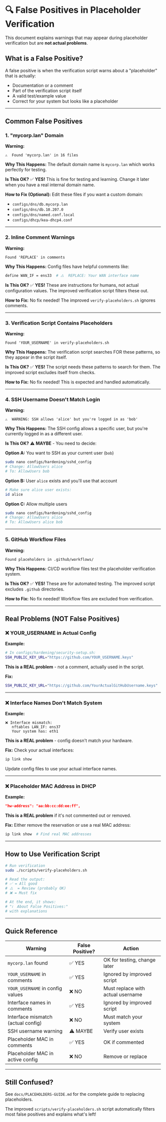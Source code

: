 # 🔍 False Positives in Placeholder Verification

This document explains warnings that may appear during placeholder verification but are **not actual problems**.

## What is a False Positive?

A false positive is when the verification script warns about a "placeholder" that is actually:
- Documentation or a comment
- Part of the verification script itself
- A valid test/example value
- Correct for your system but looks like a placeholder

---

## Common False Positives

### 1. "mycorp.lan" Domain

**Warning:**
```
⚠️  Found 'mycorp.lan' in 16 files
```

**Why This Happens:**
The default domain name is `mycorp.lan` which works perfectly for testing.

**Is This OK?**
✅ **YES!** This is fine for testing and learning. Change it later when you have a real internal domain name.

**How to Fix (Optional):**
Edit these files if you want a custom domain:
- `configs/dns/db.mycorp.lan`
- `configs/dns/db.10.207.0`
- `configs/dns/named.conf.local`
- `configs/dhcp/kea-dhcp4.conf`

---

### 2. Inline Comment Warnings

**Warning:**
```
Found 'REPLACE' in comments
```

**Why This Happens:**
Config files have helpful comments like:
```bash
define WAN_IF = ens33  # ⚠️  REPLACE: Your WAN interface name
```

**Is This OK?**
✅ **YES!** These are instructions for humans, not actual configuration values. The improved verification script filters these out.

**How to Fix:**
No fix needed! The improved `verify-placeholders.sh` ignores comments.

---

### 3. Verification Script Contains Placeholders

**Warning:**
```
Found 'YOUR_USERNAME' in verify-placeholders.sh
```

**Why This Happens:**
The verification script searches FOR these patterns, so they appear in the script itself.

**Is This OK?**
✅ **YES!** The script needs these patterns to search for them. The improved script excludes itself from checks.

**How to Fix:**
No fix needed! This is expected and handled automatically.

---

### 4. SSH Username Doesn't Match Login

**Warning:**
```
⚠️  WARNING: SSH allows 'alice' but you're logged in as 'bob'
```

**Why This Happens:**
The SSH config allows a specific user, but you're currently logged in as a different user.

**Is This OK?**
⚠️  **MAYBE** - You need to decide:

**Option A:** You want to SSH as your current user (`bob`)
```bash
sudo nano configs/hardening/sshd_config
# Change: AllowUsers alice
# To: AllowUsers bob
```

**Option B:** User `alice` exists and you'll use that account
```bash
# Make sure alice user exists:
id alice
```

**Option C:** Allow multiple users
```bash
sudo nano configs/hardening/sshd_config
# Change: AllowUsers alice
# To: AllowUsers alice bob
```

---

### 5. GitHub Workflow Files

**Warning:**
```
Found placeholders in .github/workflows/
```

**Why This Happens:**
CI/CD workflow files test the placeholder verification system.

**Is This OK?**
✅ **YES!** These are for automated testing. The improved script excludes `.github` directories.

**How to Fix:**
No fix needed! Workflow files are excluded from verification.

---

## Real Problems (NOT False Positives)

### ❌ YOUR_USERNAME in Actual Config

**Example:**
```bash
# In configs/hardening/security-setup.sh:
SSH_PUBLIC_KEY_URL="https://github.com/YOUR_USERNAME.keys"
```

**This is a REAL problem** - not a comment, actually used in the script.

**Fix:**
```bash
SSH_PUBLIC_KEY_URL="https://github.com/YourActualGitHubUsername.keys"
```

---

### ❌ Interface Names Don't Match System

**Example:**
```
❌ Interface mismatch:
   nftables LAN_IF: ens37
   Your system has: eth1
```

**This is a REAL problem** - config doesn't match your hardware.

**Fix:**
Check your actual interfaces:
```bash
ip link show
```

Update config files to use your actual interface names.

---

### ❌ Placeholder MAC Address in DHCP

**Example:**
```json
"hw-address": "aa:bb:cc:dd:ee:ff",
```

**This is a REAL problem** if it's not commented out or removed.

**Fix:**
Either remove the reservation or use a real MAC address:
```bash
ip link show  # Find real MAC addresses
```

---

## How to Use Verification Script

```bash
# Run verification
sudo ./scripts/verify-placeholders.sh

# Read the output:
# ✅ = All good
# ⚠️  = Review (probably OK)
# ❌ = Must fix

# At the end, it shows:
# "ℹ️  About False Positives:"
# with explanations
```

---

## Quick Reference

| Warning | False Positive? | Action |
|---------|----------------|--------|
| `mycorp.lan` found | ✅ YES | OK for testing, change later |
| `YOUR_USERNAME` in comments | ✅ YES | Ignored by improved script |
| `YOUR_USERNAME` in config values | ❌ NO | Must replace with actual username |
| Interface names in comments | ✅ YES | Ignored by improved script |
| Interface mismatch (actual config) | ❌ NO | Must match your system |
| SSH username warning | ⚠️  MAYBE | Verify user exists |
| Placeholder MAC in comments | ✅ YES | OK if commented |
| Placeholder MAC in active config | ❌ NO | Remove or replace |

---

## Still Confused?

See `docs/PLACEHOLDERS-GUIDE.md` for the complete guide to replacing placeholders.

The improved `scripts/verify-placeholders.sh` script automatically filters most false positives and explains what's left!